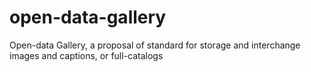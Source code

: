 # open-data-gallery
Open-data Gallery, a proposal of standard for storage and interchange images and captions, or full-catalogs
